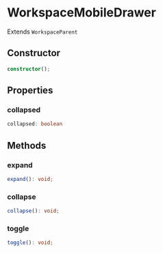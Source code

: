 # WorkspaceMobileDrawer

Extends `WorkspaceParent`

## Constructor

```ts
constructor();
```

## Properties

### collapsed

```ts
collapsed: boolean
```

## Methods

### expand

```ts
expand(): void;
```

### collapse

```ts
collapse(): void;
```

### toggle

```ts
toggle(): void;
```
